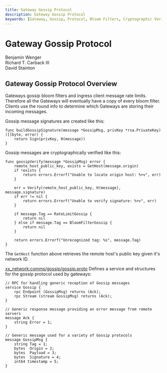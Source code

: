```yaml
---
title: Gateway Gossip Protocol
description: Gateway Gossip Protocol
keywords: [Gateway, Gossip, Protocol, Bloom Filters, Cryptographic Verification, Gossip Messages, RPC, xx_network]
---
```


# Gateway Gossip Protocol

Benjamin Wenger  
Richard T. Carback III  
David Stainton

## Gateway Gossip Protocol Overview

Gateways gossip bloom filters and ingress client message rate limits.
Therefore all the Gateways will eventually have a copy of every bloom
filter. Clients use the round info to determine which Gateways are
storing their incoming messages.

Gossip message signatures are created like this:

```
func buildGossipSignature(message *GossipMsg, privKey *rsa.PrivateKey) ([]byte, error) {
	return Sign(privKey, H(message))
}
```

Gossip messages are cryptographically verified like this:

```
func gossipVerify(message *GossipMsg) error {
	remote_host_public_key, exists = GetHost(message.origin)
	if !exists {
		return errors.Errorf("Unable to locate origin host: %+v", err)
	}

	err = Verify(remote_host_public_key, H(message), message.signature)
	if err != nil {
		return errors.Errorf("Unable to verify signature: %+v", err)
	}

	if message.Tag == RateLimitGossip {
		return nil
	} else if message.Tag == BloomFilterGossip {
		return nil
	}

	return errors.Errorf("Unrecognized tag: %s", message.Tag)
}
```

The `GetHost` function above retrieves the remote host's public key
given it's network ID.

[xx_network:comms/gossip/gossip.proto](https://git.xx.network/xx_network/comms/-/blob/ba23bfbdce748e0dad29d27556e31a313c5328ba/gossip/gossip.proto)
Defines a service and structures for the gossip protocol used by gateways:

```
// RPC for handling generic reception of Gossip messages
service Gossip {
    rpc Endpoint (GossipMsg) returns (Ack);
    rpc Stream (stream GossipMsg) returns (Ack);
}

// Generic response message providing an error message from remote servers
message Ack {
    string Error = 1;
}

// Generic message used for a variety of Gossip protocols
message GossipMsg {
    string Tag = 1;
    bytes  Origin = 2;
    bytes  Payload = 3;
    bytes  Signature = 4;
    int64 timestamp = 5;
}
```
